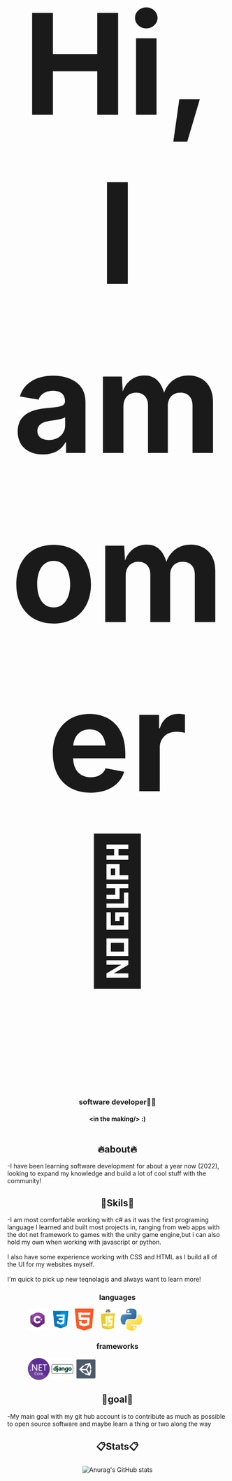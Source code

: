 <html lang="en" data-color-mode="auto" data-light-theme="light" data-dark-theme="dark" data-a11y-animated-images="system" data-turbo-loaded="">

<div class="row">
	<h1 align="center" style="font-size:20rem;">Hi,I am omer👋</h1>
  </div>

  <div class="card-wrapper">

  <div class="card">
  <div class="column">
<h3 align="center">software developer👨‍💻</h3>
  <h4 align="center">&ltin the making/&gt  :)<h4>
  </div>
  </div>

  <div class="card-hader"><h2 align="center">🔥about🔥</h2></div>

  <div class="card">
  <div class="column">
  -I have been learning software development for about a year now (2022),
looking to expand my knowledge and build a lot of cool stuff with the community! 
  </div>
  </div>

<div class="card-hader"><h2 align="center">🦾Skils🦾</h2></div>
<div class="card">
  <div class="column">
   -I am most comfortable working with c# as it was the first programing language I learned and built most projects in, ranging from web apps with the dot net framework to games with the unity game engine,but i can also hold my own when working with javascript or python.<br/><br/>
I also have some experience working with CSS and HTML as I build all of the UI for my websites myself.<br/><br/>I'm quick to pick up new teqnolagis and always want to learn more!
  </div>
  <h3 align="center">languages</h3>
 <div class="row">
  <div style="width:70%;" class="row" align="center">
 <img src="languages/c.png" alt="c#" />
 <img src="languages/css_icon.png" alt="css" />
  <img src="languages/html_icon.png" alt="html" />
   <img src="languages/js_icon.png" alt="js" />
    <img src="languages/python_icon.png" alt="python" />
</div>
</div>

  <h3 align="center">frameworks</h5>
  <div class="row">
  <div style="width:50%;" class="row" align="center">
 <img src="framework_icons/dot_net_icon.png" alt="dot_net" />
 <img src="framework_icons/django_icon.png" alt="django" />
  <img src="framework_icons/unity_icon.png" alt="unity" />
</div>
</div>
</div>

  <div class="card-hader"><h2 align="center">🎯goal🎯</h2></div>

  <div class="card">
  <div class="column">
  -My main goal with my git hub account is to contribute as much as possible to open source software and maybe learn a thing or two along the way
  </div>
  </div>
</div>


<div style="margin-bottom:1.5rem;" class="card-hader"><h2 align="center">📋Stats📋</h2></div>
<div align="center">

![Anurag's GitHub stats](https://github-readme-stats.vercel.app/api?username=OmerSturm&show_icons=true&theme=dark)

</div>
